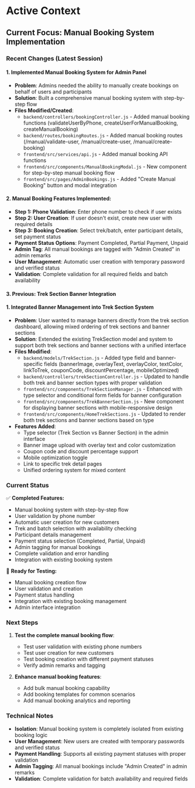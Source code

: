 # Active Context

## Current Focus: Manual Booking System Implementation

### Recent Changes (Latest Session)

#### 1. Implemented Manual Booking System for Admin Panel
- **Problem**: Admins needed the ability to manually create bookings on behalf of users and participants
- **Solution**: Built a comprehensive manual booking system with step-by-step flow
- **Files Modified/Created**:
  - `backend/controllers/bookingController.js` - Added manual booking functions (validateUserByPhone, createUserForManualBooking, createManualBooking)
  - `backend/routes/bookingRoutes.js` - Added manual booking routes (/manual/validate-user, /manual/create-user, /manual/create-booking)
  - `frontend/src/services/api.js` - Added manual booking API functions
  - `frontend/src/components/ManualBookingModal.js` - New component for step-by-step manual booking flow
  - `frontend/src/pages/AdminBookings.js` - Added "Create Manual Booking" button and modal integration

#### 2. Manual Booking Features Implemented:
- **Step 1: Phone Validation**: Enter phone number to check if user exists
- **Step 2: User Creation**: If user doesn't exist, create new user with required details
- **Step 3: Booking Creation**: Select trek/batch, enter participant details, set payment status
- **Payment Status Options**: Payment Completed, Partial Payment, Unpaid
- **Admin Tag**: All manual bookings are tagged with "Admin Created" in admin remarks
- **User Management**: Automatic user creation with temporary password and verified status
- **Validation**: Complete validation for all required fields and batch availability

#### 3. Previous: Trek Section Banner Integration

#### 1. Integrated Banner Management into Trek Section System
- **Problem**: User wanted to manage banners directly from the trek section dashboard, allowing mixed ordering of trek sections and banner sections
- **Solution**: Extended the existing TrekSection model and system to support both trek sections and banner sections with a unified interface
- **Files Modified**:
  - `backend/models/TrekSection.js` - Added type field and banner-specific fields (bannerImage, overlayText, overlayColor, textColor, linkToTrek, couponCode, discountPercentage, mobileOptimized)
  - `backend/controllers/trekSectionController.js` - Updated to handle both trek and banner section types with proper validation
  - `frontend/src/components/TrekSectionManager.js` - Enhanced with type selector and conditional form fields for banner configuration
  - `frontend/src/components/TrekBannerSection.js` - New component for displaying banner sections with mobile-responsive design
  - `frontend/src/components/HomeTrekSections.js` - Updated to render both trek sections and banner sections based on type
- **Features Added**:
  - Type selector (Trek Section vs Banner Section) in the admin interface
  - Banner image upload with overlay text and color customization
  - Coupon code and discount percentage support
  - Mobile optimization toggle
  - Link to specific trek detail pages
  - Unified ordering system for mixed content

### Current Status

✅ **Completed Features:**
- Manual booking system with step-by-step flow
- User validation by phone number
- Automatic user creation for new customers
- Trek and batch selection with availability checking
- Participant details management
- Payment status selection (Completed, Partial, Unpaid)
- Admin tagging for manual bookings
- Complete validation and error handling
- Integration with existing booking system

🔄 **Ready for Testing:**
- Manual booking creation flow
- User validation and creation
- Payment status handling
- Integration with existing booking management
- Admin interface integration

### Next Steps

1. **Test the complete manual booking flow**:
   - Test user validation with existing phone numbers
   - Test user creation for new customers
   - Test booking creation with different payment statuses
   - Verify admin remarks and tagging

2. **Enhance manual booking features**:
   - Add bulk manual booking capability
   - Add booking templates for common scenarios
   - Add manual booking analytics and reporting

### Technical Notes

- **Isolation**: Manual booking system is completely isolated from existing booking logic
- **User Management**: New users are created with temporary passwords and verified status
- **Payment Handling**: Supports all existing payment statuses with proper validation
- **Admin Tagging**: All manual bookings include "Admin Created" in admin remarks
- **Validation**: Complete validation for batch availability and required fields